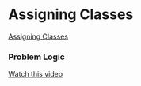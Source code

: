 # Assigning Classes
[Assigning Classes](https://codeforces.com/problemset/problem/1300/B)

### Problem Logic
[Watch this video]()